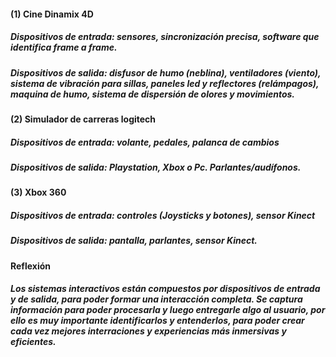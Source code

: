 #### (1) Cine Dinamix 4D
##### Dispositivos de entrada: sensores, sincronización precisa, software que identifica frame a frame.
##### Dispositivos de salida: disfusor de humo (neblina), ventiladores (viento), sistema de vibración para sillas, paneles led y reflectores (relámpagos), maquina de humo, sistema de dispersión de olores y movimientos.

#### (2) Simulador de carreras logitech
##### Dispositivos de entrada: volante, pedales, palanca de cambios
##### Dispositivos de salida: Playstation, Xbox o Pc. Parlantes/audífonos.

#### (3) Xbox 360
##### Dispositivos de entrada: controles (Joysticks y botones), sensor Kinect
##### Dispositivos de salida: pantalla, parlantes, sensor Kinect.

#### Reflexión
##### Los sistemas interactivos están compuestos por dispositivos de entrada y de salida, para poder formar una interacción completa. Se captura información para poder procesarla y luego entregarle algo al usuario, por ello es muy importante identificarlos y entenderlos, para poder crear cada vez mejores interraciones y experiencias más inmersivas y eficientes.
